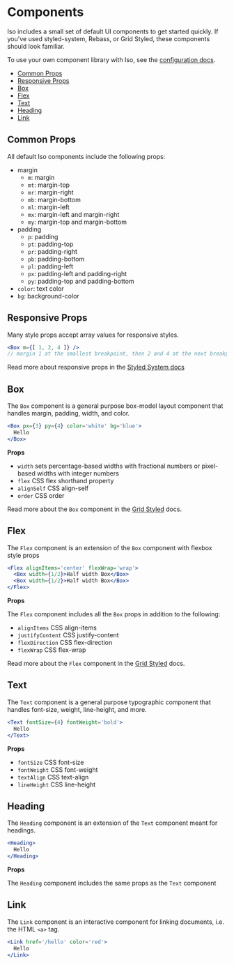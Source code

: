 
# Components

Iso includes a small set of default UI components to get started quickly.
If you've used styled-system, Rebass, or Grid Styled, these components should look familiar.

To use your own component library with Iso, see the [configuration docs](configuration.md).

[sys]: https://github.com/jxnblk/styled-system
[rebass]: https://github.com/jxnblk/rebass
[grid-styled]: https://github.com/jxnblk/grid-styled

- [Common Props](#common-props)
- [Responsive Props](#responsive-props)
- [Box](#box)
- [Flex](#flex)
- [Text](#text)
- [Heading](#heading)
- [Link](#link)

## Common Props

All default Iso components include the following props:

- margin
  - `m`: margin
  - `mt`: margin-top
  - `mr`: margin-right
  - `mb`: margin-bottom
  - `ml`: margin-left
  - `mx`: margin-left and margin-right
  - `my`: margin-top and margin-bottom
- padding
  - `p`: padding
  - `pt`: padding-top
  - `pr`: padding-right
  - `pb`: padding-bottom
  - `pl`: padding-left
  - `px`: padding-left and padding-right
  - `py`: padding-top and padding-bottom
- `color`: text color
- `bg`: background-color

## Responsive Props

Many style props accept array values for responsive styles.

```jsx
<Box m={[ 1, 2, 4 ]} />
// margin 1 at the smallest breakpoint, then 2 and 4 at the next breakpoints
```

Read more about responsive props in the [Styled System docs](https://github.com/jxnblk/styled-system#responsive-styles)

## Box

The `Box` component is a general purpose box-model layout component that handles margin, padding, width, and color.

```jsx
<Box px={3} py={4} color='white' bg='blue'>
  Hello
</Box>
```

**Props**

- `width` sets percentage-based widths with fractional numbers or pixel-based widths with integer numbers
- `flex` CSS flex shorthand property
- `alignSelf` CSS align-self
- `order` CSS order

Read more about the `Box` component in the [Grid Styled][grid-styled] docs.

## Flex

The `Flex` component is an extension of the `Box` component with flexbox style props

```jsx
<Flex alignItems='center' flexWrap='wrap'>
  <Box width={1/2}>Half width Box</Box>
  <Box width={1/2}>Half width Box</Box>
</Flex>
```

**Props**

The `Flex` component includes all the `Box` props in addition to the following:

- `alignItems` CSS align-items
- `justifyContent` CSS justify-content
- `flexDirection` CSS flex-direction
- `flexWrap` CSS flex-wrap

Read more about the `Flex` component in the [Grid Styled][grid-styled] docs.

## Text

The `Text` component is a general purpose typographic component that handles font-size, weight, line-height, and more.

```jsx
<Text fontSize={4} fontWeight='bold'>
  Hello
</Text>
```

**Props**

- `fontSize` CSS font-size
- `fontWeight` CSS font-weight
- `textAlign` CSS text-align
- `lineHeight` CSS line-height

## Heading

The `Heading` component is an extension of the `Text` component meant for headings.

```jsx
<Heading>
  Hello
</Heading>
```

**Props**

The `Heading` component includes the same props as the `Text` component

## Link

The `Link` component is an interactive component for linking documents, i.e. the HTML `<a>` tag.

```jsx
<Link href='/hello' color='red'>
  Hello
</Link>
```

